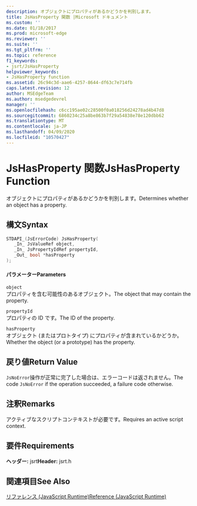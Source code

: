 ```yaml
---
description: オブジェクトにプロパティがあるかどうかを判別します。
title: JsHasProperty 関数 |Microsoft ドキュメント
ms.custom: ''
ms.date: 01/18/2017
ms.prod: microsoft-edge
ms.reviewer: ''
ms.suite: ''
ms.tgt_pltfrm: ''
ms.topic: reference
f1_keywords:
- jsrt/JsHasProperty
helpviewer_keywords:
- JsHasProperty function
ms.assetid: 26c94c3d-aae6-4257-8644-df63c7e714fb
caps.latest.revision: 12
author: MSEdgeTeam
ms.author: msedgedevrel
manager: ''
ms.openlocfilehash: c6cc195ae02c28500f0a018256d24278ad4b47d8
ms.sourcegitcommit: 6860234c25a8be863b7f29a54838e78e120dbb62
ms.translationtype: MT
ms.contentlocale: ja-JP
ms.lasthandoff: 04/09/2020
ms.locfileid: "10570427"
---
```

# <span data-ttu-id="ae211-103">JsHasProperty 関数</span><span class="sxs-lookup"><span data-stu-id="ae211-103">JsHasProperty Function</span></span>
<span data-ttu-id="ae211-104">オブジェクトにプロパティがあるかどうかを判別します。</span><span class="sxs-lookup"><span data-stu-id="ae211-104">Determines whether an object has a property.</span></span>  
  
## <span data-ttu-id="ae211-105">構文</span><span class="sxs-lookup"><span data-stu-id="ae211-105">Syntax</span></span>  
  
```cpp  
STDAPI_(JsErrorCode) JsHasProperty(  
   _In_ JsValueRef object,  
   _In_ JsPropertyIdRef propertyId,  
   _Out_ bool *hasProperty  
);  
```  
  
#### <span data-ttu-id="ae211-106">パラメーター</span><span class="sxs-lookup"><span data-stu-id="ae211-106">Parameters</span></span>  
 `object`  
 <span data-ttu-id="ae211-107">プロパティを含む可能性のあるオブジェクト。</span><span class="sxs-lookup"><span data-stu-id="ae211-107">The object that may contain the property.</span></span>  
  
 `propertyId`  
 <span data-ttu-id="ae211-108">プロパティの ID です。</span><span class="sxs-lookup"><span data-stu-id="ae211-108">The ID of the property.</span></span>  
  
 `hasProperty`  
 <span data-ttu-id="ae211-109">オブジェクト (またはプロトタイプ) にプロパティが含まれているかどうか。</span><span class="sxs-lookup"><span data-stu-id="ae211-109">Whether the object (or a prototype) has the property.</span></span>  
  
## <span data-ttu-id="ae211-110">戻り値</span><span class="sxs-lookup"><span data-stu-id="ae211-110">Return Value</span></span>  
 <span data-ttu-id="ae211-111">`JsNoError`操作が正常に完了した場合は、エラーコードは返されません。</span><span class="sxs-lookup"><span data-stu-id="ae211-111">The code `JsNoError` if the operation succeeded, a failure code otherwise.</span></span>  
  
## <span data-ttu-id="ae211-112">注釈</span><span class="sxs-lookup"><span data-stu-id="ae211-112">Remarks</span></span>  
 <span data-ttu-id="ae211-113">アクティブなスクリプトコンテキストが必要です。</span><span class="sxs-lookup"><span data-stu-id="ae211-113">Requires an active script context.</span></span>  
  
## <span data-ttu-id="ae211-114">要件</span><span class="sxs-lookup"><span data-stu-id="ae211-114">Requirements</span></span>  
 <span data-ttu-id="ae211-115">**ヘッダー:** jsrt</span><span class="sxs-lookup"><span data-stu-id="ae211-115">**Header:** jsrt.h</span></span>  
  
## <span data-ttu-id="ae211-116">関連項目</span><span class="sxs-lookup"><span data-stu-id="ae211-116">See Also</span></span>  
 [<span data-ttu-id="ae211-117">リファレンス (JavaScript Runtime)</span><span class="sxs-lookup"><span data-stu-id="ae211-117">Reference (JavaScript Runtime)</span></span>](../chakra-hosting/reference-javascript-runtime.md)